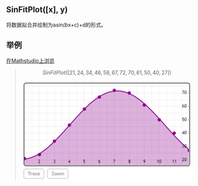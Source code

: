 ## SinFitPlot([x], y)

将数据拟合并绘制为a*sin(b*x+c)+d的形式。




## 举例

[在Mathstudio上浏览](http://mathstud.io/?input[0]=U2luRml0UGxvdChbMjEsMjQsMzQsNDYsNTgsNjcsNzIsNzAsNjEsNTAsNDAsMjddKQ%3D%3D)


>   ```math
>   SinFitPlot([21, 24, 34, 46, 58, 67, 72, 70, 61, 50, 40, 27])
>   ```
>   ![SinFitPlot](../_media/S/SinFitPlot.png)